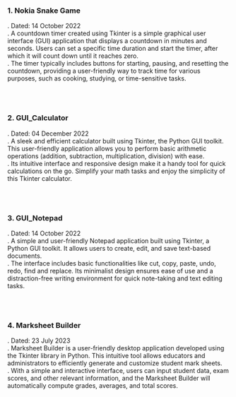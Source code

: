 <h3>1. Nokia Snake Game</h3>
<p>
    . Dated: 14 October 2022 <br>
    . A countdown timer created using Tkinter is a simple graphical user interface (GUI) application that displays a countdown in minutes and seconds. Users can set a specific time duration and start the timer, after which it will count down until it reaches zero.<br>
    . The timer typically includes buttons for starting, pausing, and resetting the countdown, providing a user-friendly way to track time for various purposes, such as cooking, studying, or time-sensitive tasks.
</p>
<br><br>
<h3>2. GUI_Calculator</h3>
<p>
    . Dated: 04 December 2022 <br>
    . A sleek and efficient calculator built using Tkinter, the Python GUI toolkit. This user-friendly application allows you to perform basic arithmetic operations (addition, subtraction, multiplication, division) with ease.<br>
    . Its intuitive interface and responsive design make it a handy tool for quick calculations on the go. Simplify your math tasks and enjoy the simplicity of this Tkinter calculator.
</p>
<br><br>
<h3>3. GUI_Notepad</h3>
<p>
    . Dated: 14 October 2022 <br>
    . A simple and user-friendly Notepad application built using Tkinter, a Python GUI toolkit. It allows users to create, edit, and save text-based documents.<br>
    . The interface includes basic functionalities like cut, copy, paste, undo, redo, find and replace. Its minimalist design ensures ease of use and a distraction-free writing environment for quick note-taking and text editing tasks.<br>
</p>
<br><br>
<h3>4. Marksheet Builder</h3>
<p>
    . Dated: 23 July 2023 <br>
    . Marksheet Builder is a user-friendly desktop application developed using the Tkinter library in Python. This intuitive tool allows educators and administrators to efficiently generate and customize student mark sheets. <br>
    . With a simple and interactive interface, users can input student data, exam scores, and other relevant information, and the Marksheet Builder will automatically compute grades, averages, and total scores.
</p>
